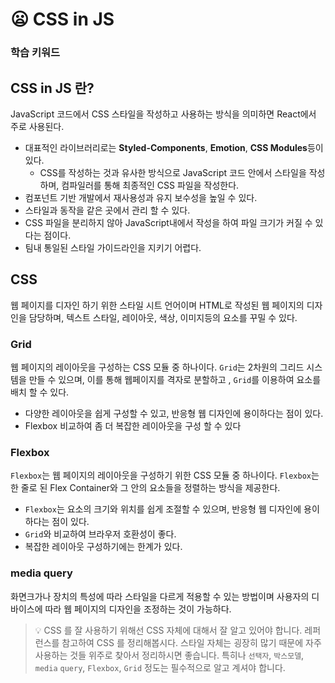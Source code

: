 # 😦 CSS in JS

### 학습 키워드

## CSS in JS 란?

JavaScript 코드에서 CSS 스타일을 작성하고 사용하는 방식을 의미하면 React에서 주로 사용된다.

* 대표적인 라이브러리로는 **Styled-Components**, **Emotion**, **CSS Modules**등이 있다.
  * CSS를 작성하는 것과 유사한 방식으로 JavaScript 코드 안에서 스타일을 작성하며, 컴파일러를 통해 최종적인 CSS 파일을 작성한다.
* 컴포넌트 기반 개발에서 재사용성과 유지 보수성을 높일 수 있다.
* 스타일과 동작을 같은 곳에서 관리 할 수 있다.
* CSS 파일을 분리하지 않아 JavaScript내에서 작성을 하여 파일 크기가 커질 수 있다는 점이다.
* 팀내 통일된 스타일 가이드라인을 지키기 어렵다.



## CSS

웹 페이지를 디자인 하기 위한 스타일 시트 언어이며 HTML로 작성된 웹 페이지의 디자인을 담당하며, 텍스트 스타일, 레이아웃, 색상, 이미지등의 요소를 꾸밀 수 있다.

### Grid

웹 페이지의 레이아웃을 구성하는 CSS 모듈 중 하나이다. `Grid`는 2차원의 그리드 시스템을 만들 수 있으며, 이를 통해 웹페이지를 격자로 분할하고 , `Grid`를 이용하여 요소를 배치 할 수 있다.

* 다양한 레이아웃을 쉽게 구성할 수 있고, 반응형 웹 디자인에 용이하다는 점이 있다.
* Flexbox 비교하여 좀 더 복잡한 레이아웃을 구성 할 수 있다

### Flexbox

`Flexbox`는 웹 페이지의 레이아웃을 구성하기 위한 CSS 모듈 중 하나이다. `Flexbox`는 한 줄로 된 Flex Container와 그 안의 요소들을 정렬하는 방식을 제공한다.

* `Flexbox`는 요소의 크기와 위치를 쉽게 조절할 수 있으며, 반응형 웹 디자인에 용이하다는 점이 있다.
* `Grid`와 비교하여 브라우저 호환성이 좋다.
* 복잡한 레이아웃 구성하기에는 한계가 있다.

### media query

화면크가나 장치의 특성에 따라 스타일을 다르게 적용할 수 있는 방법이며 사용자의 디바이스에 따라 웹 페이지의 디자인을 조정하는 것이 가능하다.&#x20;

> 💡 CSS 를 잘 사용하기 위해선 CSS 자체에 대해서 잘 알고 있어야 합니다. 레퍼런스를 참고하여 CSS 를 정리해봅시다. 스타일 자체는 굉장히 많기 때문에 자주 사용하는 것들 위주로 찾아서 정리하시면 좋습니다. 특히나 `선택자`, `박스모델`, `media` `query`, `Flexbox`, `Grid` 정도는 필수적으로 알고 계셔야 합니다.





